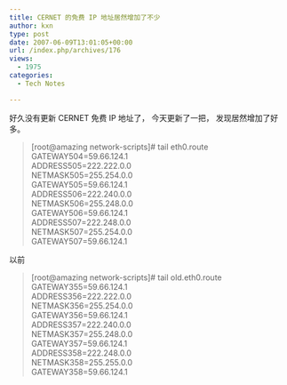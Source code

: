 ```yaml
---
title: CERNET 的免费 IP 地址居然增加了不少
author: kxn
type: post
date: 2007-06-09T13:01:05+00:00
url: /index.php/archives/176
views:
  - 1975
categories:
  - Tech Notes

---
```

好久没有更新 CERNET 免费 IP 地址了， 今天更新了一把， 发现居然增加了好多。

> [root@amazing network-scripts]# tail eth0.route  
> GATEWAY504=59.66.124.1  
> ADDRESS505=222.222.0.0  
> NETMASK505=255.254.0.0  
> GATEWAY505=59.66.124.1  
> ADDRESS506=222.240.0.0  
> NETMASK506=255.248.0.0  
> GATEWAY506=59.66.124.1  
> ADDRESS507=222.248.0.0  
> NETMASK507=255.254.0.0  
> GATEWAY507=59.66.124.1

以前

> [root@amazing network-scripts]# tail old.eth0.route  
> GATEWAY355=59.66.124.1  
> ADDRESS356=222.222.0.0  
> NETMASK356=255.254.0.0  
> GATEWAY356=59.66.124.1  
> ADDRESS357=222.240.0.0  
> NETMASK357=255.248.0.0  
> GATEWAY357=59.66.124.1  
> ADDRESS358=222.248.0.0  
> NETMASK358=255.255.0.0  
> GATEWAY358=59.66.124.1